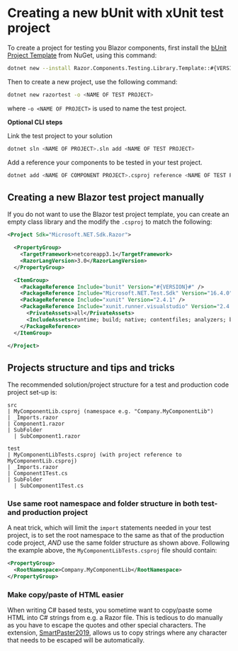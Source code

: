 # Creating a new bUnit with xUnit test project

To create a project for testing you Blazor components, first install the [bUnit Project Template](https://www.nuget.org/packages/bunit.template/) from NuGet, using this command:

```bash
dotnet new --install Razor.Components.Testing.Library.Template::#{VERSION}#
```

Then to create a new project, use the following command:

```bash
dotnet new razortest -o <NAME OF TEST PROJECT>
```

where `-o <NAME OF PROJECT>` is used to name the test project.

**Optional CLI steps**

Link the test project to your solution

```bash
dotnet sln <NAME OF PROJECT>.sln add <NAME OF TEST PROJECT>
```

Add a reference your components to be tested in your test project.

```bash
dotnet add <NAME OF COMPONENT PROJECT>.csproj reference <NAME OF TEST PROJECT>.csproj
```

## Creating a new Blazor test project manually

If you do not want to use the Blazor test project template, you can create an empty class library and the modify the `.csproj` to match the following:

```xml
<Project Sdk="Microsoft.NET.Sdk.Razor">

  <PropertyGroup>
    <TargetFramework>netcoreapp3.1</TargetFramework>
    <RazorLangVersion>3.0</RazorLangVersion>
  </PropertyGroup>

  <ItemGroup>
    <PackageReference Include="bunit" Version="#{VERSION}#" />
    <PackageReference Include="Microsoft.NET.Test.Sdk" Version="16.4.0" />
    <PackageReference Include="xunit" Version="2.4.1" />
    <PackageReference Include="xunit.runner.visualstudio" Version="2.4.1">
      <PrivateAssets>all</PrivateAssets>
      <IncludeAssets>runtime; build; native; contentfiles; analyzers; buildtransitive</IncludeAssets>
    </PackageReference>
  </ItemGroup>

</Project>
```

## Projects structure and tips and tricks

The recommended solution/project structure for a test and production code project set-up is:

```
src
| MyComponentLib.csproj (namespace e.g. "Company.MyComponentLib")
| _Imports.razor
| Component1.razor
| SubFolder
  | SubComponent1.razor

test
| MyComponentLibTests.csproj (with project reference to MyComponentLib.csproj)
| _Imports.razor
| Component1Test.cs
| SubFolder
  | SubComponent1Test.cs
```

### Use same root namespace and folder structure in both test- and production project

A neat trick, which will limit the `import` statements needed in your test project, is to set the root namespace to the same as that of the production code project, _AND_ use the same folder structure as shown above. Following the example above, the `MyComponentLibTests.csproj` file should contain:

```xml
<PropertyGroup>
  <RootNamespace>Company.MyComponentLib</RootNamespace>
</PropertyGroup>
```

### Make copy/paste of HTML easier

When writing C# based tests, you sometime want to copy/paste some HTML into C# strings from e.g. a Razor file. This is tedious to do manually as you have to escape the quotes and other special characters. The extension, [SmartPaster2019](https://marketplace.visualstudio.com/items?itemName=martinw.SmartPaster2013), allows us to copy strings where any character that needs to be escaped will be automatically.
